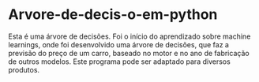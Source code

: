 ﻿# Arvore-de-decis-o-em-python
Esta é uma árvore de decisões. Foi o início do aprendizado sobre machine learnings, onde foi desenvolvido uma árvore de decisões, que faz a previsão do preço de um carro, baseado no motor e no ano de fabricação de outros modelos. Este programa pode ser adaptado para diversos produtos.
